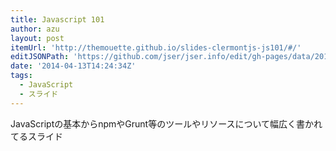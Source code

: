 ```yaml
---
title: Javascript 101
author: azu
layout: post
itemUrl: 'http://themouette.github.io/slides-clermontjs-js101/#/'
editJSONPath: 'https://github.com/jser/jser.info/edit/gh-pages/data/2014/04/index.json'
date: '2014-04-13T14:24:34Z'
tags:
  - JavaScript
  - スライド
---
```

JavaScriptの基本からnpmやGrunt等のツールやリソースについて幅広く書かれてるスライド
